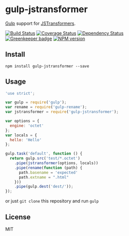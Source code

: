 # gulp-jstransformer

[Gulp](http://gulpjs.com) support for [JSTransformers](http://github.com/jstransformers).

[![Build Status](https://img.shields.io/travis/jstransformers/gulp-jstransformer/master.svg)](https://travis-ci.org/jstransformers/gulp-jstransformer)
[![Coverage Status](https://img.shields.io/codecov/c/github/jstransformers/gulp-jstransformer/master.svg)](https://codecov.io/gh/jstransformers/gulp-jstransformer)
[![Dependency Status](https://img.shields.io/david/jstransformers/gulp-jstransformer/master.svg)](http://david-dm.org/jstransformers/gulp-jstransformer)
[![Greenkeeper badge](https://badges.greenkeeper.io/jstransformers/gulp-jstransformer.svg)](https://greenkeeper.io/)
[![NPM version](https://img.shields.io/npm/v/gulp-jstransformer.svg)](https://www.npmjs.org/package/gulp-jstransformer)

## Install
```
npm install gulp-jstransformer --save
```

## Usage

```js
'use strict';

var gulp = require('gulp');
var rename = require('gulp-rename');
var jstransformer = require('gulp-jstransformer');

var options = {
  engine: 'octet'
};
var locals = {
  hello: 'Hello'
};

gulp.task('default', function () {
  return gulp.src('test/*.octet')
    .pipe(jstransformer(options, locals))
    .pipe(rename(function (path) {
      path.basename = 'expected'
      path.extname = ".html"
    }))
    .pipe(gulp.dest('dest/'));
});
```

or just `git clone` this repository and run `gulp`

## License

MIT
